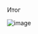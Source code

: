 Итог

![image](https://github.com/DubstepTC/lesson/assets/118935884/9945d7ef-0b0e-4cba-aef7-feb2cc18be6c)
